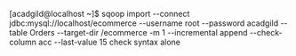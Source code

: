 
[acadgild@localhost ~]$ sqoop import --connect jdbc:mysql://localhost/ecommerce --username root --password acadgild --table Orders --target-dir /ecommerce -m 1 --incremental append --check-column acc --last-value 15
check syntax alone
